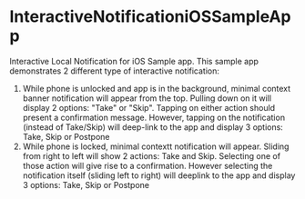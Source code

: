# InteractiveNotificationiOSSampleApp
Interactive Local Notification for iOS Sample app. This sample app demonstrates 2 different type of interactive notification:
1. While phone is unlocked and app is in the background, minimal context banner notification will appear from the top. Pulling down on it will display 2 options: "Take" or "Skip". Tapping on either action should present a confirmation message. However, tapping on the notification (instead of  Take/Skip) will deep-link to the app and display 3 options: Take, Skip or Postpone
2. While phone is locked, minimal contextt notification will appear. Sliding from right to left will show 2 actions: Take and  Skip. Selecting one of those action will give rise to a confirmation. However selecting the notification itself (sliding left to right) will deeplink to the app and display 3 options: Take, Skip or Postpone




